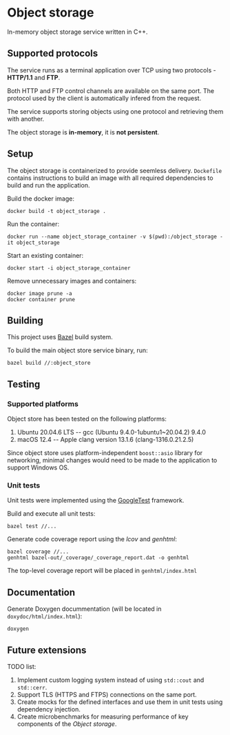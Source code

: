 # Object storage
In-memory object storage service written in C++. 

## Supported protocols
The service runs as a terminal application over TCP using two protocols - **HTTP/1.1** and **FTP**. 

Both HTTP and FTP control channels are available on the same port. The protocol used by the client is automatically infered from the request.

The service supports storing objects using one protocol and retrieving them with another.

The object storage is **in-memory**, it is **not persistent**.

## Setup
The object storage is containerized to provide seemless delivery.
`Dockefile` contains instructions to build an image with all required dependencies to build and run the application.

Build the docker image:
```
docker build -t object_storage .
```

Run the container:
```
docker run --name object_storage_container -v $(pwd):/object_storage -it object_storage
```

Start an existing container:
```
docker start -i object_storage_container
```

Remove unnecessary images and containers:
```
docker image prune -a
docker container prune
```

## Building
This project uses [Bazel](https://bazel.build/) build system.

To build the main object store service binary, run:
```
bazel build //:object_store 
```

## Testing
### Supported platforms
Object store has been tested on the following platforms:
1. Ubuntu 20.04.6 LTS -- gcc (Ubuntu 9.4.0-1ubuntu1~20.04.2) 9.4.0
2. macOS 12.4 -- Apple clang version 13.1.6 (clang-1316.0.21.2.5)

Since object store uses platform-independent `boost::asio` library for networking, minimal changes would need to be made to the application to support Windows OS.

### Unit tests
Unit tests were implemented using the [GoogleTest](https://github.com/google/googletest) framework.

Build and execute all unit tests:
```
bazel test //...
```

Generate code coverage report using the _lcov_ and _genhtml_:
```
bazel coverage //...
genhtml bazel-out/_coverage/_coverage_report.dat -o genhtml
```

The top-level coverage report will be placed in `genhtml/index.html`

## Documentation
Generate Doxygen docummentation (will be located in `doxydoc/html/index.html`):
```
doxygen
```

## Future extensions
TODO list:
1. Implement custom logging system instead of using `std::cout` and `std::cerr`.
2. Support TLS (HTTPS and FTPS) connections on the same port.
3. Create mocks for the defined interfaces and use them in unit tests using dependency injection.
4. Create microbenchmarks for measuring performance of key components of the _Object storage_.
